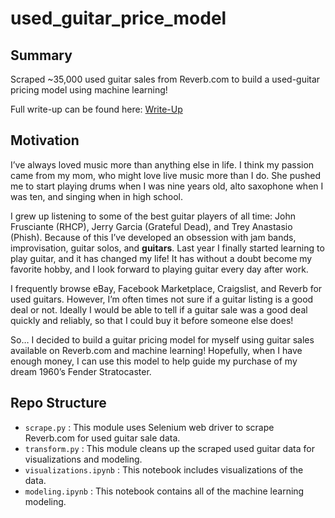 # used_guitar_price_model
## Summary

Scraped ~35,000 used guitar sales from Reverb.com to build a used-guitar pricing model using machine learning!

Full write-up can be found here: [Write-Up](https://www.linkedin.com/pulse/how-much-should-you-pay-1960s-fender-stratocaster-owen-carey/)

## Motivation

I’ve always loved music more than anything else in life. I think my passion came from my mom, who might love live music more than I do. She pushed me to start playing drums when I was nine years old, alto saxophone when I was ten, and singing when in high school.

I grew up listening to some of the best guitar players of all time: John Frusciante (RHCP), Jerry Garcia (Grateful Dead), and Trey Anastasio (Phish). Because of this I’ve developed an obsession with jam bands, improvisation, guitar solos, and **guitars**. Last year I finally started learning to play guitar, and it has changed my life! It has without a doubt become my favorite hobby, and I look forward to playing guitar every day after work.

I frequently browse eBay, Facebook Marketplace, Craigslist, and Reverb for used guitars. However, I’m often times not sure if a guitar listing is a good deal or not. Ideally I would be able to tell if a guitar sale was a good deal quickly and reliably, so that I could buy it before someone else does!

So… I decided to build a guitar pricing model for myself using guitar sales available on Reverb.com and machine learning! Hopefully, when I have enough money, I can use this model to help guide my purchase of my dream 1960’s Fender Stratocaster.

## Repo Structure

- `scrape.py` : This module uses Selenium web driver to scrape Reverb.com for used guitar sale data.
- `transform.py` : This module cleans up the scraped used guitar data for visualizations and modeling.
- `visualizations.ipynb` : This notebook includes visualizations of the data.
- `modeling.ipynb` : This notebook contains all of the machine learning modeling.